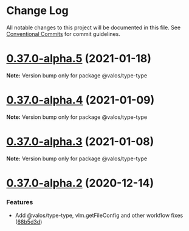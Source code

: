 # Change Log

All notable changes to this project will be documented in this file.
See [Conventional Commits](https://conventionalcommits.org) for commit guidelines.

# [0.37.0-alpha.5](https://github.com/valaatech/kernel/compare/v0.37.0-alpha.4...v0.37.0-alpha.5) (2021-01-18)

**Note:** Version bump only for package @valos/type-type





# [0.37.0-alpha.4](https://github.com/valaatech/kernel/compare/v0.37.0-alpha.3...v0.37.0-alpha.4) (2021-01-09)

**Note:** Version bump only for package @valos/type-type





# [0.37.0-alpha.3](https://github.com/valaatech/kernel/compare/v0.37.0-alpha.2...v0.37.0-alpha.3) (2021-01-08)

**Note:** Version bump only for package @valos/type-type





# [0.37.0-alpha.2](https://github.com/valaatech/kernel/compare/v0.37.0-alpha.1...v0.37.0-alpha.2) (2020-12-14)


### Features

* Add @valos/type-type, vlm.getFileConfig and other workflow fixes ([68b5d3d](https://github.com/valaatech/kernel/commit/68b5d3d10bd60973a2c9dbdb78db936d1c1fb748))
